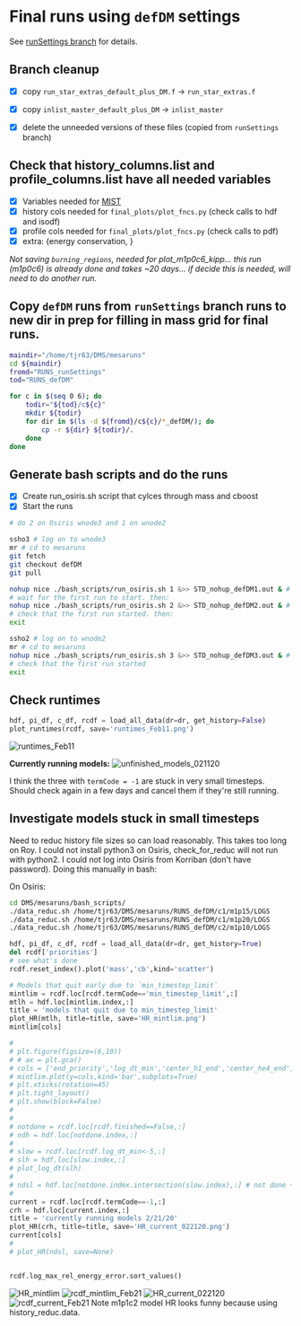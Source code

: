 # Final runs using `defDM` settings
See [runSettings branch](https://github.com/troyraen/DM-in-Stars/blob/runSettings/runSettings/main.md) for details.

<!-- fs -->
## Branch cleanup
- [x]  copy `run_star_extras_default_plus_DM.f` -> `run_star_extras.f`
- [x]  copy `inlist_master_default_plus_DM` -> `inlist_master`
- [x]  delete the unneeded versions of these files (copied from `runSettings` branch)


## Check that history_columns.list and profile_columns.list have all needed variables
- [x]  Variables needed for [MIST](https://github.com/aarondotter/iso)
- [x]  history cols needed for `final_plots/plot_fncs.py` (check calls to hdf and isodf)
- [x]  profile cols needed for `final_plots/plot_fncs.py` (check calls to pdf)
- [x]  extra: {energy conservation, }

_Not saving `burning_regions`, needed for plot_m1p0c6_kipp... this run (m1p0c6) is already done and takes ~20 days... if decide this is needed, will need to do another run._


## Copy `defDM` runs from `runSettings` branch runs to new dir in prep for filling in mass grid for final runs.

```bash
maindir="/home/tjr63/DMS/mesaruns"
cd ${maindir}
fromd="RUNS_runSettings"
tod="RUNS_defDM"

for c in $(seq 0 6); do
    todir="${tod}/c${c}"
    mkdir ${todir}
    for dir in $(ls -d ${fromd}/c${c}/*_defDM/); do
        cp -r ${dir} ${todir}/.
    done
done
```
<!-- fe -->

## Generate bash scripts and do the runs
<!-- fs -->
- [x]  Create run_osiris.sh script that cylces through mass and cboost
- [x]  Start the runs

```bash
# do 2 on Osiris wnode3 and 1 on wnode2

ssho3 # log on to wnode3
mr # cd to mesaruns
git fetch
git checkout defDM
git pull

nohup nice ./bash_scripts/run_osiris.sh 1 &>> STD_nohup_defDM1.out & # start with last mord
# wait for the first run to start. then:
nohup nice ./bash_scripts/run_osiris.sh 2 &>> STD_nohup_defDM2.out & # start with 2nd to last mord
# check that the first run started. then:
exit

ssho2 # log on to wnode2
mr # cd to mesaruns
nohup nice ./bash_scripts/run_osiris.sh 3 &>> STD_nohup_defDM3.out & # start with 3rd to last mord
# check that the first run started
exit
```
<!-- fe ## Generate bash scripts and do the runs -->


## Check runtimes
<!-- fs -->
```python
hdf, pi_df, c_df, rcdf = load_all_data(dr=dr, get_history=False)
plot_runtimes(rcdf, save='runtimes_Feb11.png')
```

<img src="runtimes_Feb11.png" alt="runtimes_Feb11" width=""/>

__Currently running models:__
<img src="unfinished_models_021120.png" alt="unfinished_models_021120" width=""/>

I think the three with `termCode = -1` are stuck in very small timesteps. Should check again in a few days and cancel them if they're still running.
<!-- fe ## Check runtimes -->

## Investigate models stuck in small timesteps
<!-- fs -->
Need to reduc history file sizes so can load reasonably.
This takes too long on Roy.
I could not install python3 on Osiris, check_for_reduc will not run with python2.
I could not log into Osiris from Korriban (don't have password).
Doing this manually in bash:

On Osiris:
```bash
cd DMS/mesaruns/bash_scripts/
./data_reduc.sh /home/tjr63/DMS/mesaruns/RUNS_defDM/c1/m1p15/LOGS
./data_reduc.sh /home/tjr63/DMS/mesaruns/RUNS_defDM/c1/m1p20/LOGS
./data_reduc.sh /home/tjr63/DMS/mesaruns/RUNS_defDM/c2/m1p10/LOGS
```

```python
hdf, pi_df, c_df, rcdf = load_all_data(dr=dr, get_history=True)
del rcdf['priorities']
# see what's done
rcdf.reset_index().plot('mass','cb',kind='scatter')

# Models that quit early due to `min_timestep_limit`
mintlim = rcdf.loc[rcdf.termCode=='min_timestep_limit',:]
mtlh = hdf.loc[mintlim.index,:]
title = 'models that quit due to min_timestep_limit'
plot_HR(mtlh, title=title, save='HR_mintlim.png')
mintlim[cols]

#
# plt.figure(figsize=(6,10))
# # ax = plt.gca()
# cols = ['end_priority','log_dt_min','center_h1_end','center_he4_end']
# mintlim.plot(y=cols,kind='bar',subplots=True)
# plt.xticks(rotation=45)
# plt.tight_layout()
# plt.show(block=False)
#
#
# notdone = rcdf.loc[rcdf.finished==False,:]
# ndh = hdf.loc[notdone.index,:]
#
# slow = rcdf.loc[rcdf.log_dt_min<-5,:]
# slh = hdf.loc[slow.index,:]
# plot_log_dt(slh)
#
# ndsl = hdf.loc[notdone.index.intersection(slow.index),:] # not done + low min timestep
#
current = rcdf.loc[rcdf.termCode==-1,:]
crh = hdf.loc[current.index,:]
title = 'currently running models 2/21/20'
plot_HR(crh, title=title, save='HR_current_022120.png')
current[cols]
#
# plot_HR(ndsl, save=None)


rcdf.log_max_rel_energy_error.sort_values()
```

<img src="HR_mintlim.png" alt="HR_mintlim" width=""/>
<img src="rcdf_mintlim_Feb21.png" alt="rcdf_mintlim_Feb21" width=""/>

<img src="HR_current_022120.png" alt="HR_current_022120" width=""/>
<img src="rcdf_current_Feb21.png" alt="rcdf_current_Feb21" width=""/>
Note m1p1c2 model HR looks funny because using history_reduc.data.

<!-- fe ## Investigate models stuck in small timesteps -->
